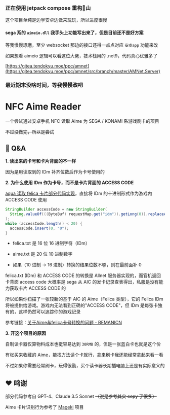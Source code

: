 ### 正在使用 jetpack compose 重构💩山

这个项目单纯是边学安卓边做来玩玩，所以进度很慢

#### sega 系的 `aimeio.dll` 我手头上功能写出来了，但是目前还不是好方案

等我慢慢琢磨，至少 websocket 那边的接口还得一点点对应 `安卓app` 功能来改

如果想看 aimeio 逻辑可以看这位大佬，技术栈用的 .net9，代码真心优雅多了

[https://gitea.tendokyu.moe/ppc/amnet](https://gitea.tendokyu.moe/ppc/amnet/src/branch/master/AMNet.Server)

### 最近期末没啥时间，~~等我慢慢改吧~~

# NFC Aime Reader

一个尝试通过安卓手机 NFC 读取 Aime 为 SEGA / KONAMI 系游戏刷卡的项目

~~不过没做完，所以是尝试~~

## :thinking: Q&A

**1. 读出来的卡号和卡片背面的不一样**

因为是用读取到的 IDm 补齐位数后作为卡号使用的

**2. 为什么使用 IDm 作为卡号，而不是卡片背面的 ACCESS CODE**

[aqua 读取 felica 卡片部分代码实现](https://dev.s-ul.net/NeumPhis/aqua/-/blob/master/src/main/java/icu/samnyan/aqua/sega/aimedb/handler/impl/FeliCaLookupHandler.java#L44)，直接将 IDm 的十进制形式作为游戏内 ACCESS CODE 使用

```java
StringBuilder accessCode = new StringBuilder(
  String.valueOf(((ByteBuf) requestMap.get("idm")).getLong(0)).replaceAll("-","")
);
while (accessCode.length() < 20) {
  accessCode.insert(0, "0");
}
```

- felica.txt 是 16 位 16 进制字符（IDm）

- aime.txt 是 20 位 10 进制数字

- 如果（10 进制 → 16 进制）转换的结果位数不够，则在最前面补 0

felica.txt (IDm) 和 ACCESS CODE 的转换是 Allnet 服务器实现的，而官机返回卡背面 access code 大概率是 sega 从 AIC 的发卡记录查表得出，私服是没有能力获取卡片 ACCESS CODE 的

所以如果你扫描了一张较新的基于 AIC 的 Aime（Felica 类型），它的 Felica IDm 将被提供给游戏。游戏内无法看到正确的"ACCESS CODE"，但 IDm 是每张卡独有的，这样仍然可以追踪你的游戏记录

参考链接：[关于Aime与felica卡号转换的问题 - BEMANICN](https://bemani.cc/d/107-aimefelica/2)

**3. 开这个项目的原因**

自制读卡器仅算物料成本也挺容易达到 `30RMB` 的，但是一张蓝白卡也就是这个价

有张买来收藏的 Aime，能找方法读个卡就行，拿来刷卡我还能经常拿起来看一看

不过如果你需要经常刷卡，玩得很勤，买个读卡器长期插电脑上还是有实际意义的

## :heart: 鸣谢

部分代码参考自 GPT-4、Claude 3.5 Sonnet ~~（说是参考其实 copy 了很多）~~

Aime 卡片识别行为参考了 [Mageki](https://github.com/Sanheiii/Mageki) 项目
